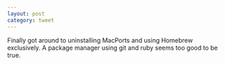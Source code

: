 ```yaml
---
layout: post
category: tweet
---
```

Finally got around to uninstalling MacPorts and using Homebrew exclusively. A package manager using git and ruby seems too good to be true.
